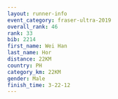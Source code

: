 ```yaml
---
layout: runner-info 
event_category: fraser-ultra-2019 
overall_rank: 46
rank: 33
bib: 2214
first_name: Wei Han
last_name: Hor
distance: 22KM
country: PH
category_km: 22KM
gender: Male
finish_time: 3-22-12
---
```

